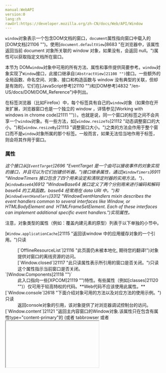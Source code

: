 ```yaml
---
manual:WebAPI
version:0
lang:zh
rawUrl:https://developer.mozilla.org/zh-CN/docs/Web/API/Window
---
```






`window`对象表示一个包含DOM文档的窗口，`document`属性指向窗口中载入的[DOM文档]21106 "")。使用[`document.defaultView`]8683 "在浏览器中，该属性返回当前 document 对象所关联的 window 对象，如果没有，会返回 null。")属性可以获取指定文档所在窗口。



本节为 DOM`window`对象中可用的所有方法、属性和事件提供简要参考。`window`对象实现了`Window`接口，此接口继承自`[AbstractView]21108 "")`接口。一些额外的全局函数、命名空间、对象、接口和构造函数与 window 没有典型的关联，但却是有效的，它们在[JavaScript参考]21110 "")和[DOM参考]4832 "/en-US/docs/DOM/DOM_Reference")中列出。



在标签浏览器（比如Firefox）中，每个标签具有自己的`window`对象（如果你在开发扩展，浏览器窗口也是一个独立的 window ，详情参见[Working with windows in chrome code]21111 "")）。也就是说，同一个窗口的标签之间不会共享一个`window`对象。有一些方法，如[`window.resizeTo`]21112 "动态调整窗口的大小。")和[`window.resizeBy`]21113 "调整窗口大小。")之类的方法会作用于整个窗口而不是`window`对象所属的那个标签。一般而言，如果无法恰当地作用于标签，则会将其作用于窗口。


### 属性<a name=".E5.B1.9E.E6.80.A7"></a>
<dl><dt id=''>

<em>这个接口从[`EventTarget`]2696 "EventTarget 是一个由可以接收事件的对象实现的接口，并且可以为它们创建侦听器。")接口继承属性，通过[`WindowTimers`]6911 "WindowTimers 接口包含了四个用来设定和清除定时器的实用方法。")、[`WindowBase64`]6912 "WindowBase64 接口定义了两个分别用来进行编码和解码 base64 的工具函数。base64 经常用在 data URI 中。")和[`WindowEventHandlers`]3312 "WindowEventHandlers mixin describes the event handlers common to several interfaces like Window, or HTMLBodyElement and  HTMLFrameSetElement. Each of these interfaces can implement additional specific event handlers.")实现属性。</em>



注意，对象类型的属性（例如：覆盖内建元素的原型）列表于以下单独的小节中。



[`Window.applicationCache`]21115 "返回该window 中的应用缓存对象的一个引用。")只读

</dt><dd>[`OfflineResourceList`]21116 "此页面仍未被本地化, 期待您的翻译!")对象提供对窗口的离线资源的访问。</dd><dd>[`Window.closed`]21117 "此只读属性表示所引用的窗口是否关闭。")<i></i>只读</dd><dd>这个属性指示当前窗口是否关闭。</dd><dt id=''>`[Window.Components]21118 "")`<i></i></dt><dd>此入口指向一些[XPCOM]21119 "")特性。有些属性（例如[classes]21120 "")）仅可用于较高特权的代码。**Web代码不应该使用此属性。**</dd><dt id=''>[`Window.console`]2618 "下面介绍对象可用的方法以及对应方法的使用示例。")<i></i>只读</dt><dd>返回console对象的引用，该对象提供了对浏览器调试控制台的访问。</dd><dt id=''>[`Window.content`]21121 "返回主内容窗口的Window对象.该属性只在包含有属性type="content-primary"的<browser> (或者 tabbrowser 或者 <iframe>)标签的XUL窗口下才会用到.最常用到的地方就是Firefox的主窗口, browser.xul. 在这种情况下, content 返回一个浏览器中的当前页面的Window对象的引用.相当于browserRef.contentWindow的快捷方式.")and Window._content<i></i><i></i>只读</dt><dd>返回当前window的content元素的引用。通过带下划线的过时变种方法不再可以获得 Web content。</dd><dt id=''>[`Window.controllers`]21122 "返回chorme浏览器窗口下的XUL控制器。")<i></i>只读</dt><dd>返回当前chrome window的XUL控制器对象。</dd><dt id=''>[`Window.crypto`]5137 "Window.crypto只读属性返回与全局对象关联的 Crypto对象。 此对象允许网页访问某些加密相关服务。")只读</dt><dd>返回浏览器crypto对象。</dd><dt id=''>[`Window.defaultStatus`]21123 "获取或设置给定窗口的状态栏文本。")已废弃 Gecko 23</dt><dd>获取或设置指定窗口的状态栏文本。</dd><dt id=''>[`Window.devicePixelRatio`]21124 "此属性返回当前显示设备的物理像素分辨率与CSS像素分辨率的比值。该值也可以被解释为像素大小的比例：即一个CSS像素的大小相对于一个物理像素的大小的比值。")<i></i>只读</dt><dd>返回当前显示器的物理像素和设备独立像素的比例。</dd><dt id=''>[`Window.dialogArguments`]21126 "dialogArguments 属性返回window.showModalDialog() 方法传递的参数。")只读</dt><dd>获取在调用[`window.showModalDialog()`]21127 "The Window.showModalDialog() creates and displays a modal dialog box containing a specified HTML document.")时传递给窗口的参数（如果它是一个对话框）。这是一个`[nsIArray]21129 "")`。</dd><dt id=''>[`Window.directories`]21130 "用于返回 window 下的 personalbar toolbar 对象， 已经过时，请使用 window.personalbar 来代替该属性。")<i></i></dt><dd>[`window.personalbar`]21132 "返回 personalbar 对象，其可见性可以在窗口中切换。")的另一种形式。</dd><dt id=''>[`Window.document`]21133 "指向当前窗口内的文档节点.")只读</dt><dd>返回对当前窗口所包含文档的引用。</dd><dt id=''>[`Window.frameElement`]21134 "返回嵌入当前window对象的元素(比如 <iframe> 或者 <object>),如果当前window对象已经是顶层窗口,则返回null.")只读</dt><dd>返回嵌入窗口的元素，如果未嵌入窗口，则返回null。</dd><dt id=''>[`Window.frames`]21136 "返回当前窗口，一个类数组对象，列出了当前窗口的所有直接子窗口。")只读</dt><dd>返回当前窗口中所有子窗体的数组。</dd><dt id=''>[`Window.fullScreen`]21138 "这个属性表明了窗口是否处于全屏模式下。仅在Gecko 1.9（Firefox 3）以及之后的版本中有意义，详情参见后附备注。")</dt><dd>此属性表示窗口是否以全屏显示。</dd><dt id=''>`[`window.globalStorage`]21140 "此页面仍未被本地化, 期待您的翻译!")`<i></i>已废弃 Gecko 13</dt><dd>Gecko 13 (Firefox 13)开始废弃. 使用[`Window.localStorage`]18911 "localStorage 允许你访问一个Document 的远端（）对象 Storage；数据存储为跨浏览器会话。")替代它.<br></br>原本是: 用于存储跨页面数据的多重存储对象.</dd><dt id=''>[`Window.history`]13648 "Window.history是一个只读属性，用来获取History 对象的引用，History 对象提供了操作浏览器会话历史（浏览器地址栏中访问的页面，以及当前页面中通过框架加载的页面）的接口。")只读</dt><dd>返回history对象的引用.</dd><dt id=''>[`Window.innerHeight`]21143 "浏览器窗口的视口（viewport）高度（以像素为单位），如果存在水平滚动条，则包括它。")</dt><dd>获得浏览器窗口的内容区域的高度,包含水平滚动条(如果有的话).</dd><dt id=''>[`window.innerWidth`]21144 "浏览器视口（viewport）宽度（单位：像素），如果存在垂直滚动条则包括它。")</dt><dd>获得浏览器窗口的内容区域的宽度,包含垂直滚动条(如果有的话).</dd><dt id=''>[`Window.isSecureContext`]21146 "window.isSecureContext是一个判断上下文是否能够使用安全上下文的特征的只读属性。")只读</dt><dd>指出上下文环境是否能够使用安全上下文环境的特征</dd><dt id=''>[`Window.length`]21147 "返回当前窗口中包含的框架数量(框架包括frame和iframe两种元素).")只读</dt><dd>返回窗口中的frames数量。参见[`window.frames`]21136 "返回当前窗口，一个类数组对象，列出了当前窗口的所有直接子窗口。").</dd><dt id=''>[`Window.location`]14538 "window.location 只读属性，返回一个 Location  对象，其中包含有关文档当前位置的信息。")只读</dt><dd>获取、设置window对象的location, 或者当前的 URL.</dd><dt id=''>[`Window.locationbar`]21148 "返回一个可以检查visibility属性的 locationbar 对象。")只读</dt><dd>返回locationbar对象，其可视性可以在窗口中切换</dd><dt id=''>[`Window.localStorage`]18911 "localStorage 允许你访问一个Document 的远端（）对象 Storage；数据存储为跨浏览器会话。")只读</dt><dd>返回用来存储只能在创建它的源下访问的数据的本地存储对象的引用</dd><dt id=''>[`Window.menubar`]21149 "返回一个可以检测visibility属性的对象.")只读</dt><dd>返回菜单条对象，它的可视性可以在窗口中切换</dd><dt id=''>[`Window.messageManager`]21150 "返回这个窗口的消息管理器对象。查看消息管理器以获取细节。")</dt><dd>返回窗口的[message manager]21151 "")对象.</dd><dt id=''>[`Window.mozAnimationStartTime`]21152 "Returns the time, in milliseconds since the epoch, at which animations started now should be considered to have started. This value should be used instead of, for example, Date.now(), because this value will be the same for all animations started in this window during this refresh interval, allowing them to remain in sync with one another.")只读</dt><dd>返回当前动画循环开始经过的毫秒数</dd><dt id=''>[`Window.mozInnerScreenX`]21153 "在屏幕坐标中获取窗口视口左上角的X坐标")只读<i></i></dt><dd>Returns the horizontal (X) coordinate of the top-left corner of the window&#39;s viewport, in screen coordinates. This value is reported in CSS pixels. See`mozScreenPixelsPerCSSPixel`in`[nsIDOMWindowUtils]21154 "")`for a conversion factor to adapt to screen pixels if needed.</dd><dt id=''>[`Window.mozInnerScreenY`]21155 "在屏幕坐标下获取窗口视口左上角的Y坐标")只读<i></i></dt><dd>Returns the vertical (Y) coordinate of the top-left corner of the window&#39;s viewport, in screen coordinates. This value is reported in CSS pixels. See`mozScreenPixelsPerCSSPixel`for a conversion factor to adapt to screen pixels if needed.</dd><dt id=''>[`Window.mozPaintCount`]21156 "返回当前文档渲染到屏幕上所需的时间。")<i></i>只读</dt><dd>Returns the number of times the current document has been rendered to the screen in this window. This can be used to compute rendering performance.</dd><dt id=''>[`Window.name`]21157 "获取/设置窗口的名称。")</dt><dd>获取/设置窗口的名称</dd><dt id=''>[`Window.navigator`]15444 "返回一个navigator对象的引用,可以用它来查询一些关于运行当前脚本的应用程序的相关信息.")只读</dt><dd>返回对navigator对象的引用</dd><dt id=''>[`Window.opener`]21159 "返回打开当前窗口的那个窗口的引用.")</dt><dd>返回对打开当前窗口的那个窗口的引用</dd><dt id=''>[`Window.outerHeight`]21160 "Window.outerHeight 获取整个浏览器窗口的高度（单位：像素），包括侧边栏（如果存在）、窗口镶边（window chrome）和窗口调正边框（window resizing borders/handles）。")只读</dt><dd>返回浏览器窗口的外部高度</dd><dt id=''>[`Window.outerWidth`]21162 "Window.outerWidth 获取浏览器窗口外部的宽度。表示整个浏览器窗口的宽度，包括侧边栏（如果存在）、窗口镶边（window chrome）和调正窗口大小的边框（window resizing borders/handles）。")只读</dt><dd>返回浏览器窗口的外部宽度</dd><dt id=''>[`Window.pageXOffset`]21164 "返回文档/页面水平方向滚动的像素值。")只读</dt><dd>[`window.scrollX`]21164 "返回文档/页面水平方向滚动的像素值。")的别名</dd><dt id=''>[`Window.pageYOffset`]21165 "返回文档在垂直方向已滚动的像素值。")只读</dt><dd>[`window.scrollY`]21165 "返回文档在垂直方向已滚动的像素值。")的别名</dd><dt id=''>[`Window.sessionStorage`]18910 "sessionStorage 属性允许你访问一个 session Storage 对象。它与 localStorage 相似，不同之处在于 localStorage 里面存储的数据没有过期时间设置，而存储在 sessionStorage 里面的数据在页面会话结束时会被清除。页面会话在浏览器打开期间一直保持，并且重新加载或恢复页面仍会保持原来的页面会话。在新标签或窗口打开一个页面会初始化一个新的会话，这点和 session cookies 的运行方式不同。")只读</dt><dd>返回用来存储只能在创建它的源下访问的数据的session storage对象的引用</dd><dt id=''>[`Window.parent`]21167 "返回当前窗口的父窗口对象.")只读</dt><dd>返回当前窗口或子窗口的父窗口的引用</dd><dt id=''>[`Window.performance`]16034 "此页面仍未被本地化, 期待您的翻译!")只读</dt><dd>Returns a[`Performance`]2987 "Performance 接口可以获取到当前页面与性能相关的信息。它是 High Resolution Time API 的一部分，同时也融合了 Performance Timeline API、Navigation Timing API、 User Timing API 和 Resource Timing API。")object, which includes the[`timing`]16037 "Performance.timing 只读属性返回一个 PerformanceTiming 对象，这个对象包括了页面相关的性能信息。")and[`navigation`]16036 "只读属性 Performance.navigation 会返回一个 PerformanceNavigation 对象。这个对象表示出现在当前浏览上下文的 navigation 类型，比如获取某个资源所需要的重定向次数。")attributes, each of which is an object providing[performance-related]5774 "")data. See also[Using Navigation Timing]21168 "")for additional information and examples.</dd><dt id=''>[`Window.personalbar`]21132 "返回 personalbar 对象，其可见性可以在窗口中切换。")只读</dt><dd>返回personalbar对象，它的可视性可以在窗口中切换</dd><dt id=''>[`Window.pkcs11`]21169 "此页面仍未被本地化, 期待您的翻译!")已废弃 Gecko 29</dt><dd>Formerly provided access to install and remove PKCS11 modules.</dd><dt id=''>[`Window.returnValue`]21170 "此页面仍未被本地化, 期待您的翻译!")</dt><dd>The return value to be returned to the function that called[`window.showModalDialog()`]21127 "The Window.showModalDialog() creates and displays a modal dialog box containing a specified HTML document.")to display the window as a modal dialog.</dd><dt id=''>[`Window.screen`]21171 "返回当前window的screen对象。screen对象实现了Screen接口，它是个特殊的对象，返回当前渲染窗口中和屏幕有关的属性。")只读</dt><dd>Returns a reference to the screen object associated with the window.</dd><dt id=''>[`Window.screenX`]21172 "返回浏览器左边界到操作系统桌面左边界的水平距离。")只读</dt><dd>Returns the horizontal distance of the left border of the user&#39;s browser from the left side of the screen.</dd><dt id=''>[`Window.screenY`]21173 "返回浏览器顶部距离系统桌面顶部的垂直距离。")只读</dt><dd>Returns the vertical distance of the top border of the user&#39;s browser from the top side of the screen.</dd><dt id=''>[`Window.scrollbars`]21174 "返回滚动条对象，可以检查其可见性。")只读</dt><dd>Returns the scrollbars object, whose visibility can be toggled in the window.</dd><dt id=''>[`Window.scrollMaxX`]21175 "此页面仍未被本地化, 期待您的翻译!")<i></i>只读</dt><dd>The maximum offset that the window can be scrolled to horizontally, that is the document width minus the viewport width.</dd><dt id=''>[`Window.scrollMaxY`]21176 "此页面仍未被本地化, 期待您的翻译!")<i></i>只读</dt><dd>The maximum offset that the window can be scrolled to vertically (i.e., the document height minus the viewport height).</dd><dt id=''>[`Window.scrollX`]21164 "返回文档/页面水平方向滚动的像素值。")只读</dt><dd>Returns the number of pixels that the document has already been scrolled horizontally.</dd><dt id=''>[`Window.scrollY`]21165 "返回文档在垂直方向已滚动的像素值。")只读</dt><dd>Returns the number of pixels that the document has already been scrolled vertically.</dd><dt id=''>[`Window.self`]6908 "返回一个指向当前 window 对象的引用。")只读</dt><dd>Returns an object reference to the window object itself.</dd><dt id=''>[`Window.sessionStorage`]18910 "sessionStorage 属性允许你访问一个 session Storage 对象。它与 localStorage 相似，不同之处在于 localStorage 里面存储的数据没有过期时间设置，而存储在 sessionStorage 里面的数据在页面会话结束时会被清除。页面会话在浏览器打开期间一直保持，并且重新加载或恢复页面仍会保持原来的页面会话。在新标签或窗口打开一个页面会初始化一个新的会话，这点和 session cookies 的运行方式不同。")</dt><dd>Returns a storage object for storing data within a single page session.</dd><dt id=''>[`Window.sidebar`]21179 "Returns a sidebar object, which contains several methods for registering add-ons with browser.")<i></i>只读</dt><dd>Returns a reference to the window object of the sidebar.</dd><dt id=''>[`Window.status`]21181 "此页面仍未被本地化, 期待您的翻译!")</dt><dd>Gets/sets the text in the statusbar at the bottom of the browser.</dd><dt id=''>[`Window.statusbar`]21183 "此页面仍未被本地化, 期待您的翻译!")只读</dt><dd>Returns the statusbar object, whose visibility can be toggled in the window.</dd><dt id=''>[`Window.toolbar`]21185 "此页面仍未被本地化, 期待您的翻译!")只读</dt><dd>Returns the toolbar object, whose visibility can be toggled in the window.</dd><dt id=''>[`Window.top`]21186 "返回窗口体系中的最顶层窗口的引用。")只读</dt><dd>Returns a reference to the topmost window in the window hierarchy. This property is read only.</dd><dt id=''>[`Window.window`]21188 "window对象的 window 属性指向这个window对象本身。")只读</dt><dd>Returns a reference to the current window.</dd><dt id=''>`window[0]`,`window[1]`, etc.</dt><dd>Returns a reference to the`window`object in the frames. See[`Window.frames`]21136 "返回当前窗口，一个类数组对象，列出了当前窗口的所有直接子窗口。")for more details.</dd><dd>
## Methods<a name="Methods"></a>


<em>This interface inherits methods from the[`EventTarget`]2696 "EventTarget 是一个由可以接收事件的对象实现的接口，并且可以为它们创建侦听器。")interface and implements methods from[`WindowTimers`]6911 "WindowTimers 接口包含了四个用来设定和清除定时器的实用方法。"),[`WindowBase64`]6912 "WindowBase64 接口定义了两个分别用来进行编码和解码 base64 的工具函数。base64 经常用在 data URI 中。"), and[`WindowEventHandlers`]3312 "WindowEventHandlers mixin describes the event handlers common to several interfaces like Window, or HTMLBodyElement and  HTMLFrameSetElement. Each of these interfaces can implement additional specific event handlers.").</em>

</dd><dt id=''>[`EventTarget.addEventListener()`]4092 "EventTarget.addEventListener() 方法将指定的监听器注册到 EventTarget 上，当该对象触发指定的事件时，指定的回调函数就会被执行。 事件目标可以是一个文档上的元素 Document 本身，或者任何其他支持事件的对象 (比如 XMLHttpRequest)。")</dt><dd>Register an event handler to a specific event type on the window.</dd><dt id=''>[`Window.alert()`]21189 "显示一个警告对话框,上面显示有指定的文本内容以及一个"确定"按钮。")</dt><dd>Displays an alert dialog.</dd><dt id=''>[`WindowBase64.atob()`]6941 "WindowOrWorkerGlobalScope.atob() 对用base-64编码过的字符串进行解码 。你可以使用 window.btoa() 方法来编码一个可能在传输过程中出现问题的数据，并且在接受数据之后，使用 atob() 方法再将数据解码。例如：你可以编码、传输和解码操作各种字符，比如0-31的ASCII码值。")</dt><dd>Decodes a string of data which has been encoded using base-64 encoding.</dd><dt id=''>[`Window.back()`]21190 "跳转窗口到history中的前一个地址， 这曾是 Gecko 的方法。请使用标准的history.back 替代它。")<i></i><i></i></dt><dd>Moves back one in the window history.</dd><dt id=''>[`Window.blur()`]21191 "此页面仍未被本地化, 期待您的翻译!")</dt><dd>Sets focus away from the window.</dd><dt id=''>[`WindowBase64.btoa()`]6942 "WindowOrWorkerGlobalScope.btoa()  从 String 对象中创建一个 base-64 编码的 ASCII 字符串，其中字符串中的每个字符都被视为一个二进制数据字节。")</dt><dd>Creates a base-64 encoded ASCII string from a string of binary data.</dd><dt id=''>[`Window.captureEvents()`]8951 "注册窗口以捕获指定类型的所有事件。")<i></i></dt><dd>Registers the window to capture all events of the specified type.</dd><dt id=''>[`Window.clearImmediate()`]21192 "此方法用来清除 window.setImmediate.")</dt><dd>Cancels the repeated execution set using`setImmediate`.</dd><dt id=''>[`WindowTimers.clearInterval()`]6943 "此页面仍未被本地化, 期待您的翻译!")</dt><dd>Cancels the repeated execution set using[`WindowTimers.setInterval()`]154 "此页面仍未被本地化, 期待您的翻译!").</dd><dt id=''>[`WindowTimers.clearTimeout()`]6945 "WindowOrWorkerGlobalScope内置的clearTimeout()方法取消了先前通过调用setTimeout()建立的定时器。")</dt><dd>Cancels the repeated execution set using[`WindowTimers.setTimeout()`]153 "此页面仍未被本地化, 期待您的翻译!").</dd><dt id=''>[`Window.close()`]21195 "关闭当前窗口或某个指定的窗口.")</dt><dd>Closes the current window.</dd><dt id=''>[`Window.confirm()`]21196 "Window.confirm() 方法显示一个具有一个可选消息和两个按钮(确定和取消)的模态对话框 。")</dt><dd>Displays a dialog with a message that the user needs to respond to.</dd><dt id=''>[`Window.disableExternalCapture()`]21198 "此页面仍未被本地化, 期待您的翻译!")已废弃 Gecko 24</dt><dd>**FIXME:**<em>NeedsContents</em></dd><dt id=''>[`Window.dispatchEvent()`]21200 "此页面仍未被本地化, 期待您的翻译!")</dt><dd>Used to trigger an event.</dd><dt id=''>[`Window.dump()`]18584 "将信息打印到 (本地) 控制台（console）.")</dt><dd>Writes a message to the console.</dd><dt id=''>[`Window.enableExternalCapture()`]21202 "此页面仍未被本地化, 期待您的翻译!")已废弃 Gecko 24</dt><dd>**FIXME:**<em>NeedsContents</em></dd><dt id=''>[`Window.find()`]21204 "在一个页面中搜索指定的字符串.")</dt><dd>Searches for a given string in a window.</dd><dt id=''>[`Window.focus()`]21206 "请求将窗口显示在前（靠近屏幕），这可能由于用户设置而失败，并且该窗口在方法返回之前不能保证会显示在最前.")</dt><dd>Sets focus on the current window.</dd><dt id=''>[`Window.forward()`]21207 "此页面仍未被本地化, 期待您的翻译!")<i></i><i></i></dt><dd>Moves the window one document forward in the history.</dd><dt id=''>[`Window.getAttention()`]21210 "此页面仍未被本地化, 期待您的翻译!")</dt><dd>Flashes the application icon.</dd><dt id=''>[`Window.getAttentionWithCycleCount()`]21212 "此页面仍未被本地化, 期待您的翻译!")</dt><dd>**FIXME:**<em>NeedsContents</em></dd><dt id=''>[`Window.getComputedStyle()`]21213 "Window.getComputedStyle() 方法给出应用活动样式表后的元素的所有CSS属性的值，并解析这些值可能包含的任何基本计算。")</dt><dd>Gets computed style for the specified element. Computed style indicates the computed values of all CSS properties of the element.</dd><dt id=''>[`Window.getDefaulComputedStyle()`]21214 "此页面仍未被本地化, 期待您的翻译!")</dt><dd>Gets default computed style for the specified element, ignoring author stylesheets.</dd><dt id=''>[`Window.getSelection()`]18439 "返回一个  Selection 对象，表示用户选择的文本范围或光标的当前位置。")</dt><dd>Returns the selection object representing the selected item(s).</dd><dt id=''>[`Window.home()`]21216 "返回到主页的窗口。")<i></i><i></i></dt><dd>Returns the browser to the home page.</dd><dt id=''>[`Window.matchMedia()`]14808 "返回一个新的MediaQueryList 对象，表示指定的媒体查询字符串解析后的结果。")</dt><dd>Returns a[`MediaQueryList`]2886 "一个MediaQueryList对象在一个document上维持着一系列的媒体查询，并负责处理当媒体查询在其document上发生变化时向监听器进行通知的发送。")object representing the specified media query string.</dd><dt id=''>[`Window.maximize()`]21218 "此页面仍未被本地化, 期待您的翻译!")</dt><dd>**FIXME:**<em>NeedsContents</em></dd><dt id=''>[`Window.minimize()`]21220 "此页面仍未被本地化, 期待您的翻译!")(top-level XUL windows only)</dt><dd>Minimizes the window.</dd><dt id=''>[`Window.moveBy()`]21221 "根据指定的值，移动当前窗口。")</dt><dd>Moves the current window by a specified amount.</dd><dt id=''>[`Window.moveTo()`]21222 "将当前窗口移动到指定的坐标位置。")</dt><dd>Moves the window to the specified coordinates.</dd><dt id=''>[`Window.mozRequestAnimationFrame()`]21223 "此页面仍未被本地化, 期待您的翻译!")</dt><dd>Tells the browser that an animation is in progress, requesting that the browser schedule a repaint of the window for the next animation frame. This will cause a`MozBeforePaint`event to fire before that repaint occurs.</dd><dt id=''>[`Window.open()`]21224 "根据指定的参数，将一个资源加载到一个新的浏览上下文（如一个窗口）或一个已经存在的浏览上下文中。")</dt><dd>Opens a new window.</dd><dt id=''>[`Window.openDialog()`]21225 "window.openDialog 是对window.open的扩展。和它一样，可以传递windowFeatures参数, 但是 windowFeatures 的方式有变化。")</dt><dd>Opens a new dialog window.</dd><dt id=''>[`Window.postMessage()`]15152 "window.postMessage() 方法可以安全地实现跨源通信。通常，对于两个不同页面的脚本，只有当执行它们的页面位于具有相同的协议（通常为https），端口号（443为https的默认值），以及主机  (两个页面的模数 Document.domain设置为相同的值) 时，这两个脚本才能相互通信。window.postMessage() 方法提供了一种受控机制来规避此限制，只要正确的使用，这种方法就很安全。")</dt><dd>Provides a secure means for one window to send a string of data to another window, which need not be within the same domain as the first.</dd><dt id=''>[`Window.print()`]21226 "打开打印对话框打印当前文档.")</dt><dd>Opens the Print Dialog to print the current document.</dd><dt id=''>[`Window.prompt()`]21227 "显示一个对话框,对话框中包含一条文字信息,用来提示用户输入文字.")</dt><dd>Returns the text entered by the user in a prompt dialog.</dd><dt id=''>[`Window.releaseEvents()`]8980 "Releases the window from trapping events of a specific type.")<i></i></dt><dd>Releases the window from trapping events of a specific type.</dd><dt id=''>[`Window.removeEventListener()`]21228 "此页面仍未被本地化, 期待您的翻译!")</dt><dd>Removes an event listener from the window.</dd><dt id=''>[`Window.resizeBy()`]21113 "调整窗口大小。")</dt><dd>Resizes the current window by a certain amount.</dd><dt id=''>[`Window.resizeTo()`]21112 "动态调整窗口的大小。")</dt><dd>Dynamically resizes window.</dd><dt id=''>[`Window.restore()`]21229 "此页面仍未被本地化, 期待您的翻译!")</dt><dd>**FIXME:**<em>NeedsContents</em></dd><dt id=''>[`Window.routeEvent()`]8982 "此页面仍未被本地化, 期待您的翻译!")已废弃 Gecko 24</dt><dd>**FIXME:**<em>NeedsContents</em></dd><dt id=''>[`Window.scroll()`]21230 "滚动窗口至文档中的特定位置。")</dt><dd>Scrolls the window to a particular place in the document.</dd><dt id=''>[`Window.scrollBy()`]21231 "在窗口中按指定的距离滚动文档。")</dt><dd>Scrolls the document in the window by the given amount.</dd><dt id=''>[`Window.scrollByLines()`]21233 "按给定的行数滚动文档。")</dt><dd>Scrolls the document by the given number of lines.</dd><dt id=''>[`Window.scrollByPages()`]21234 "在当前文档页面按照指定的页数翻页.")</dt><dd>Scrolls the current document by the specified number of pages.</dd><dt id=''>[`Window.scrollTo()`]21236 "滚动到文档中的某个坐标。")</dt><dd>Scrolls to a particular set of coordinates in the document.</dd><dt id=''>[`Window.setCursor()`]21237 "在当前窗口中改变光标（鼠标）的样子")</dt><dd>Changes the cursor for the current window</dd><dt id=''>[`Window.setImmediate()`]21239 "该方法用来把一些需要长时间运行的操作放在一个回调函数里,在浏览器完成后面的其他语句后,就立刻执行这个回调函数,")</dt><dd>Executes a function after the browser has finished other heavy tasks</dd><dt id=''>[`WindowTimers.setInterval()`]154 "此页面仍未被本地化, 期待您的翻译!")</dt><dd>Schedules the execution of a function each X milliseconds.</dd><dt id=''>[`Window.setResizable`]21240 "此页面仍未被本地化, 期待您的翻译!")</dt><dd>**FIXME:**<em>NeedsContents</em></dd><dt id=''>[`WindowTimers.setTimeout()`]153 "此页面仍未被本地化, 期待您的翻译!")</dt><dd>Sets a delay for executing a function.</dd><dt id=''>[`Window.showModalDialog()`]21127 "The Window.showModalDialog() creates and displays a modal dialog box containing a specified HTML document.")</dt><dd>Displays a modal dialog.</dd><dt id=''>[`Window.sizeToContent()`]21243 "此页面仍未被本地化, 期待您的翻译!")</dt><dd>Sizes the window according to its content.</dd><dt id=''>[`Window.stop()`]21245 "此方法用于阻止页面资源加载")</dt><dd>This method stops window loading.</dd><dt id=''>[`Window.updateCommands()`]21246 "此页面仍未被本地化, 期待您的翻译!")</dt><dd>Updates the state of commands of the current chrome window (UI).</dd></dl>
### 事件处理函数<a name=".E4.BA.8B.E4.BB.B6.E5.A4.84.E7.90.86.E5.87.BD.E6.95.B0"></a>
<dl><dt id=''>

<header>
### 已批准的 English (US) 版本:<a name="已批准的_English_(US)_版本"></a>

</header>


<header>
</header>

The`window`object represents a window containing a DOM document; the`document`property points to the[DOM document]21252 "")loaded in that window.A window for a given document can be obtained using the[`document.defaultView`]8683 "在浏览器中，该属性返回当前 document 对象所关联的 window 对象，如果没有，会返回 null。")property.



This section provides a brief reference for all of the methods, properties, and events available through the DOM`window`object. The`window`object implements the`Window`interface, which in turn inherits from the`[AbstractView]21108 "")`interface. Some additional global functions, namespaces objects, interfaces, and constructors, not typically associated with the window, but available on it, are listed in the[JavaScript Reference]21110 "")and[DOM Reference]4832 "/en-US/docs/DOM/DOM_Reference").



In a tabbed browser, such as Firefox, each tab contains its own`window`object (and if you&#39;re writing an extension, the browser window itself is a separate window too - see[Working with windows in chrome code]21256 "")for more information). That is, the`window`object is not shared between tabs in the same window. Some methods, namely[`window.resizeTo`]21112 "动态调整窗口的大小。")and[`window.resizeBy`]21113 "调整窗口大小。")apply to the whole window and not to the specific tab the`window`object belongs to. Generally, anything that can&#39;t reasonably pertain to a tab pertains to the window instead.


## Properties<a name="Properties"></a>


<em>This interface inherits properties from the[`EventTarget`]2696 "EventTarget 是一个由可以接收事件的对象实现的接口，并且可以为它们创建侦听器。")interface and implements properties from[`WindowTimers`]6911 "WindowTimers 接口包含了四个用来设定和清除定时器的实用方法。"),[`WindowBase64`]6912 "WindowBase64 接口定义了两个分别用来进行编码和解码 base64 的工具函数。base64 经常用在 data URI 中。"), and[`WindowEventHandlers`]3312 "WindowEventHandlers mixin describes the event handlers common to several interfaces like Window, or HTMLBodyElement and  HTMLFrameSetElement. Each of these interfaces can implement additional specific event handlers.").</em>



Note that properties which are objects (e.g.,. for overriding the prototype of built-in elements) are listed in a separate section below.

</dt><dt id=''>[`Window.applicationCache`]21115 "返回该window 中的应用缓存对象的一个引用。")只读</dt><dd>An[`OfflineResourceList`]21116 "此页面仍未被本地化, 期待您的翻译!")object providing access to the offline resources for the window.</dd><dt id=''>[`Window.closed`]21117 "此只读属性表示所引用的窗口是否关闭。")<i></i>只读</dt><dd>This property indicates whether the current window is closed or not.</dd><dt id=''>`[Window.Components]21118 "")`<i></i></dt><dd>The entry point to many[XPCOM]21119 "")features. Some properties, e.g.[classes]21120 ""), are only available to sufficiently privileged code.**Web code should not use this property.**</dd><dt id=''>[`Window.console`]2618 "下面介绍对象可用的方法以及对应方法的使用示例。")<i></i>只读</dt><dd>Returns a reference to the console object providing access to the browser&#39;s debugging console.</dd><dt id=''>[`Window.content`]21121 "返回主内容窗口的Window对象.该属性只在包含有属性type="content-primary"的<browser> (或者 tabbrowser 或者 <iframe>)标签的XUL窗口下才会用到.最常用到的地方就是Firefox的主窗口, browser.xul. 在这种情况下, content 返回一个浏览器中的当前页面的Window对象的引用.相当于browserRef.contentWindow的快捷方式.")and Window._content<i></i><i></i>只读</dt><dd>Returns a reference to the content element in the current window. The obsolete variant with underscore is no longer available from Web content.</dd><dt id=''>[`Window.controllers`]21122 "返回chorme浏览器窗口下的XUL控制器。")<i></i>只读</dt><dd>Returns the XUL controller objects for the current chrome window.</dd><dt id=''>[`Window.crypto`]5137 "Window.crypto只读属性返回与全局对象关联的 Crypto对象。 此对象允许网页访问某些加密相关服务。")只读</dt><dd>Returns the browser crypto object.</dd><dt id=''>[`Window.defaultStatus`]21123 "获取或设置给定窗口的状态栏文本。")已废弃 Gecko 23</dt><dd>Gets/sets the status bar text for the given window.</dd><dt id=''>[`Window.devicePixelRatio`]21124 "此属性返回当前显示设备的物理像素分辨率与CSS像素分辨率的比值。该值也可以被解释为像素大小的比例：即一个CSS像素的大小相对于一个物理像素的大小的比值。")<i></i>只读</dt><dd>Returns the ratio between physical pixels and device independent pixels in the current display.</dd><dt id=''>[`Window.dialogArguments`]21126 "dialogArguments 属性返回window.showModalDialog() 方法传递的参数。")只读</dt><dd>Gets the arguments passed to the window (if it&#39;s a dialog box) at the time[`window.showModalDialog()`]21127 "The Window.showModalDialog() creates and displays a modal dialog box containing a specified HTML document.")was called. This is an`[nsIArray]21129 "")`.</dd><dt id=''>[`Window.directories`]21130 "用于返回 window 下的 personalbar toolbar 对象， 已经过时，请使用 window.personalbar 来代替该属性。")<i></i></dt><dd>Synonym of[`window.personalbar`]21132 "返回 personalbar 对象，其可见性可以在窗口中切换。")</dd><dt id=''>[`Window.document`]21133 "指向当前窗口内的文档节点.")只读</dt><dd>Returns a reference to the document that the window contains.</dd><dt id=''>[`Window.frameElement`]21134 "返回嵌入当前window对象的元素(比如 <iframe> 或者 <object>),如果当前window对象已经是顶层窗口,则返回null.")只读</dt><dd>Returns the element in which the window is embedded, or null if the window is not embedded.</dd><dt id=''>[`Window.frames`]21136 "返回当前窗口，一个类数组对象，列出了当前窗口的所有直接子窗口。")只读</dt><dd>Returns an array of the subframes in the current window.</dd><dt id=''>[`Window.fullScreen`]21138 "这个属性表明了窗口是否处于全屏模式下。仅在Gecko 1.9（Firefox 3）以及之后的版本中有意义，详情参见后附备注。")</dt><dd>This property indicates whether the window is displayed in full screen or not.</dd><dt id=''>`[`window.globalStorage`]21140 "此页面仍未被本地化, 期待您的翻译!")`<i></i>已废弃 Gecko 13</dt><dd>Unsupported since Gecko 13 (Firefox 13). Use[`Window.localStorage`]18911 "localStorage 允许你访问一个Document 的远端（）对象 Storage；数据存储为跨浏览器会话。")instead.<br></br>Was: Multiple storage objects that are used for storing data across multiple pages.</dd><dt id=''>[`Window.history`]13648 "Window.history是一个只读属性，用来获取History 对象的引用，History 对象提供了操作浏览器会话历史（浏览器地址栏中访问的页面，以及当前页面中通过框架加载的页面）的接口。")只读</dt><dd>Returns a reference to the history object.</dd><dt id=''>[`Window.innerHeight`]21143 "浏览器窗口的视口（viewport）高度（以像素为单位），如果存在水平滚动条，则包括它。")</dt><dd>Gets the height of the content area of the browser window including, if rendered, the horizontal scrollbar.</dd><dt id=''>[`window.innerWidth`]21144 "浏览器视口（viewport）宽度（单位：像素），如果存在垂直滚动条则包括它。")</dt><dd>Gets the width of the content area of the browser window including, if rendered, the vertical scrollbar.</dd><dt id=''>[`Window.length`]21147 "返回当前窗口中包含的框架数量(框架包括frame和iframe两种元素).")只读</dt><dd>Returns the number of frames in the window. See also[`window.frames`]21136 "返回当前窗口，一个类数组对象，列出了当前窗口的所有直接子窗口。").</dd><dt id=''>[`Window.location`]14538 "window.location 只读属性，返回一个 Location  对象，其中包含有关文档当前位置的信息。")只读</dt><dd>Gets/sets the location, or current URL, of the window object.</dd><dt id=''>[`Window.locationbar`]21148 "返回一个可以检查visibility属性的 locationbar 对象。")只读</dt><dd>Returns the locationbar object, whose visibility can be toggled in the window.</dd><dt id=''>[`Window.localStorage`]18911 "localStorage 允许你访问一个Document 的远端（）对象 Storage；数据存储为跨浏览器会话。")只读</dt><dd>Returns a reference to the local storage object used to store data that may only be accessed by the origin that created it.</dd><dt id=''>[`Window.menubar`]21149 "返回一个可以检测visibility属性的对象.")只读</dt><dd>Returns the menubar object, whose visibility can be toggled in the window.</dd><dt id=''>[`Window.messageManager`]21150 "返回这个窗口的消息管理器对象。查看消息管理器以获取细节。")</dt><dd>Returns the[message manager]21151 "")object for this window.</dd><dt id=''>[`Window.mozAnimationStartTime`]21152 "Returns the time, in milliseconds since the epoch, at which animations started now should be considered to have started. This value should be used instead of, for example, Date.now(), because this value will be the same for all animations started in this window during this refresh interval, allowing them to remain in sync with one another.")只读</dt><dd>The time in milliseconds since epoch at which the current animation cycle began.</dd><dt id=''>[`Window.mozInnerScreenX`]21153 "在屏幕坐标中获取窗口视口左上角的X坐标")只读<i></i></dt><dd>Returns the horizontal (X) coordinate of the top-left corner of the window&#39;s viewport, in screen coordinates. This value is reported in CSS pixels. See`mozScreenPixelsPerCSSPixel`in`[nsIDOMWindowUtils]21154 "")`for a conversion factor to adapt to screen pixels if needed.</dd><dt id=''>[`Window.mozInnerScreenY`]21155 "在屏幕坐标下获取窗口视口左上角的Y坐标")只读<i></i></dt><dd>Returns the vertical (Y) coordinate of the top-left corner of the window&#39;s viewport, in screen coordinates. This value is reported in CSS pixels. See`mozScreenPixelsPerCSSPixel`for a conversion factor to adapt to screen pixels if needed.</dd><dt id=''>[`Window.mozPaintCount`]21156 "返回当前文档渲染到屏幕上所需的时间。")<i></i>只读</dt><dd>Returns the number of times the current document has been rendered to the screen in this window. This can be used to compute rendering performance.</dd><dt id=''>[`Window.name`]21157 "获取/设置窗口的名称。")</dt><dd>Gets/sets the name of the window.</dd><dt id=''>[`Window.navigator`]15444 "返回一个navigator对象的引用,可以用它来查询一些关于运行当前脚本的应用程序的相关信息.")只读</dt><dd>Returns a reference to the navigator object.</dd><dt id=''>[`Window.opener`]21159 "返回打开当前窗口的那个窗口的引用.")</dt><dd>Returns a reference to the window that opened this current window.</dd><dt id=''>[`Window.outerHeight`]21160 "Window.outerHeight 获取整个浏览器窗口的高度（单位：像素），包括侧边栏（如果存在）、窗口镶边（window chrome）和窗口调正边框（window resizing borders/handles）。")只读</dt><dd>Gets the height of the outside of the browser window.</dd><dt id=''>[`Window.outerWidth`]21162 "Window.outerWidth 获取浏览器窗口外部的宽度。表示整个浏览器窗口的宽度，包括侧边栏（如果存在）、窗口镶边（window chrome）和调正窗口大小的边框（window resizing borders/handles）。")只读</dt><dd>Gets the width of the outside of the browser window.</dd><dt id=''>[`Window.pageXOffset`]21164 "返回文档/页面水平方向滚动的像素值。")只读</dt><dd>An alias for[`window.scrollX`]21164 "返回文档/页面水平方向滚动的像素值。").</dd><dt id=''>[`Window.pageYOffset`]21165 "返回文档在垂直方向已滚动的像素值。")只读</dt><dd>An alias for[`window.scrollY`]21165 "返回文档在垂直方向已滚动的像素值。")</dd><dt id=''>[`Window.sessionStorage`]18910 "sessionStorage 属性允许你访问一个 session Storage 对象。它与 localStorage 相似，不同之处在于 localStorage 里面存储的数据没有过期时间设置，而存储在 sessionStorage 里面的数据在页面会话结束时会被清除。页面会话在浏览器打开期间一直保持，并且重新加载或恢复页面仍会保持原来的页面会话。在新标签或窗口打开一个页面会初始化一个新的会话，这点和 session cookies 的运行方式不同。")只读</dt><dd>Returns a reference to the session storage object used to store data that may only be accessed by the origin that created it.</dd><dt id=''>[`SpeechSynthesisGetter.speechSynthesis`]21278 "此页面仍未被本地化, 期待您的翻译!")只读</dt><dd></dd><dt id=''>[`Window.parent`]21167 "返回当前窗口的父窗口对象.")只读</dt><dd>Returns a reference to the parent of the current window or subframe.</dd><dt id=''>[`Window.performance`]16034 "此页面仍未被本地化, 期待您的翻译!")只读</dt><dd>Provides a hosting area for[performance related]5774 "")attributes.</dd><dt id=''>[`Window.personalbar`]21132 "返回 personalbar 对象，其可见性可以在窗口中切换。")只读</dt><dd>Returns the personalbar object, whose visibility can be toggled in the window.</dd><dt id=''>[`Window.pkcs11`]21169 "此页面仍未被本地化, 期待您的翻译!")已废弃 Gecko 29</dt><dd>Formerly provided access to install and remove PKCS11 modules.</dd><dt id=''>[`Window.returnValue`]21170 "此页面仍未被本地化, 期待您的翻译!")</dt><dd>The return value to be returned to the function that called[`window.showModalDialog()`]21127 "The Window.showModalDialog() creates and displays a modal dialog box containing a specified HTML document.")to display the window as a modal dialog.</dd><dt id=''>[`Window.screen`]21171 "返回当前window的screen对象。screen对象实现了Screen接口，它是个特殊的对象，返回当前渲染窗口中和屏幕有关的属性。")只读</dt><dd>Returns a reference to the screen object associated with the window.</dd><dt id=''>[`Window.screenX`]21172 "返回浏览器左边界到操作系统桌面左边界的水平距离。")只读</dt><dd>Returns the horizontal distance of the left border of the user&#39;s browser from the left side of the screen.</dd><dt id=''>[`Window.screenY`]21173 "返回浏览器顶部距离系统桌面顶部的垂直距离。")只读</dt><dd>Returns the vertical distance of the top border of the user&#39;s browser from the top side of the screen.</dd><dt id=''>[`Window.scrollbars`]21174 "返回滚动条对象，可以检查其可见性。")只读</dt><dd>Returns the scrollbars object, whose visibility can be toggled in the window.</dd><dt id=''>[`Window.scrollMaxX`]21175 "此页面仍未被本地化, 期待您的翻译!")<i></i>只读</dt><dd>The maximum offset that the window can be scrolled to horizontally, that is the document width minus the viewport width.</dd><dt id=''>[`Window.scrollMaxY`]21176 "此页面仍未被本地化, 期待您的翻译!")<i></i>只读</dt><dd>The maximum offset that the window can be scrolled to vertically (i.e., the document height minus the viewport height).</dd><dt id=''>[`Window.scrollX`]21164 "返回文档/页面水平方向滚动的像素值。")只读</dt><dd>Returns the number of pixels that the document has already been scrolled horizontally.</dd><dt id=''>[`Window.scrollY`]21165 "返回文档在垂直方向已滚动的像素值。")只读</dt><dd>Returns the number of pixels that the document has already been scrolled vertically.</dd><dt id=''>[`Window.self`]6908 "返回一个指向当前 window 对象的引用。")只读</dt><dd>Returns an object reference to the window object itself.</dd><dt id=''>[`Window.sessionStorage`]18910 "sessionStorage 属性允许你访问一个 session Storage 对象。它与 localStorage 相似，不同之处在于 localStorage 里面存储的数据没有过期时间设置，而存储在 sessionStorage 里面的数据在页面会话结束时会被清除。页面会话在浏览器打开期间一直保持，并且重新加载或恢复页面仍会保持原来的页面会话。在新标签或窗口打开一个页面会初始化一个新的会话，这点和 session cookies 的运行方式不同。")</dt><dd>Returns a storage object for storing data within a single page session.</dd><dt id=''>[`Window.sidebar`]21179 "Returns a sidebar object, which contains several methods for registering add-ons with browser.")<i></i>只读</dt><dd>Returns a reference to the window object of the sidebar.</dd><dt id=''>[`Window.status`]21181 "此页面仍未被本地化, 期待您的翻译!")</dt><dd>Gets/sets the text in the statusbar at the bottom of the browser.</dd><dt id=''>[`Window.statusbar`]21183 "此页面仍未被本地化, 期待您的翻译!")只读</dt><dd>Returns the statusbar object, whose visibility can be toggled in the window.</dd><dt id=''>[`Window.toolbar`]21185 "此页面仍未被本地化, 期待您的翻译!")只读</dt><dd>Returns the toolbar object, whose visibility can be toggled in the window.</dd><dt id=''>[`Window.top`]21186 "返回窗口体系中的最顶层窗口的引用。")只读</dt><dd>Returns a reference to the topmost window in the window hierarchy. This property is read only.</dd><dt id=''>[`Window.window`]21188 "window对象的 window 属性指向这个window对象本身。")只读</dt><dd>Returns a reference to the current window.</dd><dt id=''>`window[0]`,`window[1]`, etc.</dt><dd>Returns a reference to the`window`object in the frames. See[`Window.frames`]21136 "返回当前窗口，一个类数组对象，列出了当前窗口的所有直接子窗口。")for more details.</dd></dl>




## Constructors<a name="Constructors"></a>


See also the[DOM Interfaces]4832 "/en-US/docs/DOM/DOM_Reference").



[`Window.DOMParser`]21283 "此页面仍未被本地化, 期待您的翻译!")**FIXME:**<em>NeedsContents</em>[`Window.GeckoActiveXObject`]21284 "此页面仍未被本地化, 期待您的翻译!")**FIXME:**<em>NeedsContents</em>[`Image`]21285 "此页面仍未被本地化, 期待您的翻译!")Used for creating an[`HTMLImageElement`]278 "HTMLImageElement 接口提供了特别的属性和方法 (在常规的 HTMLElement之外,它也能通过继承使用)来操纵 <img> 元素的布局和图像.").[`Option`]21286 "此页面仍未被本地化, 期待您的翻译!")Used for creating an[`HTMLOptionElement`]2777 "HTMLOptionElement 接口表示了 <option> 元素并继承HTMLElement接口所有的类和方法。")[`Window.QueryInterface`]21287 "此页面仍未被本地化, 期待您的翻译!")**FIXME:**<em>NeedsContents</em>[`Window.XMLSerializer`]21288 "此页面仍未被本地化, 期待您的翻译!")**FIXME:**<em>NeedsContents</em>[`Worker`]3314 "Web Workers API 的 Worker 接口代表一个可以轻松创建的后台任务，并可以将消息发送回其创建者。创建一个工作程序只要简单的调用Worker() 构造函数，并指定一个要在工作线程中运行的脚本。")Used for creating a[Web worker]13166 "")[`Window.XPCNativeWrapper`]21290 "此页面仍未被本地化, 期待您的翻译!")**FIXME:**<em>NeedsContents</em>[`Window.XPCSafeJSObjectWrapper`]21291 "此页面仍未被本地化, 期待您的翻译!")**FIXME:**<em>NeedsContents</em>


## Event handlers<a name="Event_handlers"></a>


These are properties of the window object that can be set to establish event handlers for the various things that can happen in the window that might be of interest.



<em>This interface inherits event handlers from the[`EventTarget`]2696 "EventTarget 是一个由可以接收事件的对象实现的接口，并且可以为它们创建侦听器。")interface and implements event handlers from[`WindowTimers`]6911 "WindowTimers 接口包含了四个用来设定和清除定时器的实用方法。"),[`WindowBase64`]6912 "WindowBase64 接口定义了两个分别用来进行编码和解码 base64 的工具函数。base64 经常用在 data URI 中。"), and[`WindowEventHandlers`]3312 "WindowEventHandlers mixin describes the event handlers common to several interfaces like Window, or HTMLBodyElement and  HTMLFrameSetElement. Each of these interfaces can implement additional specific event handlers.").</em>



**Note:**Starting inGecko 9.0, you can now use the syntax`if ("onabort" in window)`to determine whether or not a given event handler property exists. This is because event handler interfaces have been updated to be proper web IDL interfaces. See[DOM event handlers]21294 "")for details.




[`GlobalEventHandlers.onabort`]11753 "一个处理发送到window中断事件的事件处理。 （Firefox 2 和Safari不可用）")An event handler property for abort events on the window.[`WindowEventHandlers.onbeforeunload`]12187 "此页面仍未被本地化, 期待您的翻译!")An event handler property for before-unload events on the window.[`GlobalEventHandlers.onblur`]11754 "onblur属性用来获取或设置当前元素的onBlur事件的事件处理函数")An event handler property for blur events on the window.[`GlobalEventHandlers.onchange`]11765 "onchange可以用来获取或设置当前元素的onChange事件的事件处理函数.")An event handler property for change events on the window.[`GlobalEventHandlers.onclick`]11767 "onclick 属性返回当前元素的 click 事件处理器代码。")An event handler property for click events on the window.[`GlobalEventHandlers.onclose`]11769 "当在window对象上触发close事件时的事件处理器 (在Firefox 2 或 Safari中不可用)")An event handler property for handling the window close event.[`GlobalEventHandlers.oncontextmenu`]11770 "获取或设置当前窗口contextmenu事件的事件处理函数。除非默认行为已经阻止了(看下面的例子是如何阻止的)，否则右键菜单会被激活。注意此事件会发生在没有阻止右键事件的情况下而且这不取决于此元素是否拥有了"contextmenu"属性.")An event handler property for right-click events on the window.[`Window.ondevicelight`]21300 "当devicelight事件触发时，调用funcRef函数。这些事件皆为 DeviceLightEvent事件类型。")An event handler property for any ambient light levels changes[`Window.ondevicemotion`]21302 "一个发送到窗口的devicemotion事件处理程序。")**FIXME:**<em>NeedsContents</em>[`Window.ondeviceorientation`]21304 "deviceorientation事件的事件处理程序，该事件包含了设备的相对旋转方向改变信息。")An event handler property for any device orientation changes[`Window.ondeviceproximity`]21305 "指定一个事件监听器来接受 deviceproximity 事件，当设备传感器检测到一个对象越来越接近或远离设备时这些事件就会出现。")An event handler property for device proximity event[`GlobalEventHandlers.onerror`]11755 "error事件的事件处理程序。针对各种目标的不同类型的错误触发了 Error 事件：")An event handler property for`[error]10630 "/zh-CN/docs/Web/Reference/Events/error")`events raised on the window.[`GlobalEventHandlers.onfocus`]11757 "onfocus 属性用来获取或设置当前元素的focus事件的事件处理函数.")An event handler property for`[focus]11295 "/zh-CN/docs/Web/Reference/Events/focus")`events on the window.[`WindowEventHandlers.onhashchange`]12188 "此页面仍未被本地化, 期待您的翻译!")An event handler property for hash change events on the window; called when the part of the URL after the hash mark (&quot;#&quot;) changes.[`GlobalEventHandlers.onkeydown`]11793 "onkeydown属性用来获取或设置当前元素的keydown事件的事件处理函数.")An event handler property for`[keydown]11794 "/zh-CN/docs/Web/Reference/Events/keydown")`events on the window.[`GlobalEventHandlers.onkeypress`]11795 "onkeypress 属性用来获取或设置当前元素的keypress事件的事件处理函数.")An event handler property for`[keypress]11797 "/zh-CN/docs/Web/Reference/Events/keypress")`events on the window.[`GlobalEventHandlers.onkeyup`]11798 "onkeyup属性用来获取或设置当前元素的keyup事件的事件处理函数.")An event handler property for`[keyup]11799 "/zh-CN/docs/Web/Reference/Events/keyup")`events on the window.[`WindowEventHandlers.onlanguagechange`]12190 "WindowEventHandlers.onlanguagechange 事件是一个属性，包含待执行的代码。当 Event 类型的 languagechange 事件被这些接口实现的对象（如 Window、HTMLBodyElement 或者 HTMLIFrameElement 等对象）触发时，该事件属性的代码将被运行。这样的事件在浏览器通知更佳的语言列表已被更新后被触发。关于语言列表的介绍，您可访问：NavigatorLanguage.languages。")An event handler property for`[languagechange]12191 "/zh-CN/docs/Web/Reference/Events/languagechange")`events on the window.[`GlobalEventHandlers.onload`]11800 "GlobalEventHandlers mixin 的 onload 属性是一个事件处理程序用于处理Window, XMLHttpRequest, <img> 等元素的加载事件，当资源已加载时被触发。")An event handler property for window loading.[`GlobalEventHandlers.onmousedown`]11807 "onmousedown属性用来获取或设置当前元素的mousedown事件的事件处理函数.")An event handler property for mousedown events on the window.[`GlobalEventHandlers.onmousemove`]11814 "onmousemove属性用来获取或设置当前元素的mousemove事件的事件处理函数.")An event handler property for mousemove events on the window.[`GlobalEventHandlers.onmouseout`]11816 "onmouseout属性用来获取或设置当前元素的mouseout事件的事件处理函数.")An event handler property for mouseout events on the window.[`GlobalEventHandlers.onmouseover`]11818 "onmouseover属性用来获取或设置当前元素的mouseover事件的事件处理函数.")An event handler property for mouseover events on the window.[`GlobalEventHandlers.onmouseup`]11820 "onmouseup属性用来获取或设置当前元素的mouseup事件的事件处理函数.")An event handler property for mouseup events on the window.[`Window.onmozbeforepaint`]21316 "MozBeforePaints 事件的事件处理器. 这样做是为了保持和 window.mozRequestAnimationFrame()方法一致以期在JavaScript代码中提供流畅，同步的动画。")An event handler property for the`MozBeforePaint`event, which is sent before repainting the window if the event has been requested by a call to the[`Window.mozRequestAnimationFrame()`]21223 "此页面仍未被本地化, 期待您的翻译!")method.[`WindowEventHandlers.onpageshow`]12201 "此页面仍未被本地化, 期待您的翻译!")An event handler property for pageshow events on the window.[`WindowEventHandlers.onpagehide`]12199 "此页面仍未被本地化, 期待您的翻译!")An event handler property for pagehide events on the window.[`Window.onpaint`]21318 "window中的paint事件处理，目前在Gecko-based（火狐）应用中不被支持，参见【注意事项】部分的说明。")An event handler property for paint events on the window.[`WindowEventHandlers.onpopstate`]12203 "此页面仍未被本地化, 期待您的翻译!")An event handler property for popstate events, which are fired when navigating to a session history entry representing a state object.[`GlobalEventHandlers.onreset`]11856 "The GlobalEventHandlers.onreset 属性包含 EventHandler ，当收到一个reset 事件时触发")An event handler property for reset events on the window.[`GlobalEventHandlers.onresize`]21319 "onresize属性可以用来获取或设置当前窗口的resize事件的事件处理函数")An event handler property for window resizing.[`GlobalEventHandlers.onscroll`]11858 "元素的 scroll 事件处理函数。")An event handler property for window scrolling.[`GlobalEventHandlers.onselect`]11864 "onselect用来获取或设置当前窗口的select事件的事件处理函数")An event handler property for window selection.[`GlobalEventHandlers.onsubmit`]11872 "window 对象 submit 事件的事件句柄.")An event handler property for submits on window forms.[`Window.onunload`]21320 "当页面关闭后,会触发unload事件.")An event handler property for unload events on the window.[`Window.onuserproximity`]21321 "此页面仍未被本地化, 期待您的翻译!")An event handler property for user proximity events


## Methods<a name="Methods_2"></a>


<em>This interface inherits methods from the[`EventTarget`]2696 "EventTarget 是一个由可以接收事件的对象实现的接口，并且可以为它们创建侦听器。")interface and implements methods from[`WindowTimers`]6911 "WindowTimers 接口包含了四个用来设定和清除定时器的实用方法。"),[`WindowBase64`]6912 "WindowBase64 接口定义了两个分别用来进行编码和解码 base64 的工具函数。base64 经常用在 data URI 中。"), and[`WindowEventHandlers`]3312 "WindowEventHandlers mixin describes the event handlers common to several interfaces like Window, or HTMLBodyElement and  HTMLFrameSetElement. Each of these interfaces can implement additional specific event handlers.").</em>



[`EventTarget.addEventListener()`]4092 "EventTarget.addEventListener() 方法将指定的监听器注册到 EventTarget 上，当该对象触发指定的事件时，指定的回调函数就会被执行。 事件目标可以是一个文档上的元素 Document 本身，或者任何其他支持事件的对象 (比如 XMLHttpRequest)。")Register an event handler to a specific event type on the window.[`Window.alert()`]21189 "显示一个警告对话框,上面显示有指定的文本内容以及一个"确定"按钮。")Displays an alert dialog.[`WindowBase64.atob()`]6941 "WindowOrWorkerGlobalScope.atob() 对用base-64编码过的字符串进行解码 。你可以使用 window.btoa() 方法来编码一个可能在传输过程中出现问题的数据，并且在接受数据之后，使用 atob() 方法再将数据解码。例如：你可以编码、传输和解码操作各种字符，比如0-31的ASCII码值。")Decodes a string of data which has been encoded using base-64 encoding.[`Window.back()`]21190 "跳转窗口到history中的前一个地址， 这曾是 Gecko 的方法。请使用标准的history.back 替代它。")<i></i><i></i>Moves back one in the window history.[`Window.blur()`]21191 "此页面仍未被本地化, 期待您的翻译!")Sets focus away from the window.[`WindowBase64.btoa()`]6942 "WindowOrWorkerGlobalScope.btoa()  从 String 对象中创建一个 base-64 编码的 ASCII 字符串，其中字符串中的每个字符都被视为一个二进制数据字节。")Creates a base-64 encoded ASCII string from a string of binary data.[`Window.captureEvents()`]8951 "注册窗口以捕获指定类型的所有事件。")<i></i>Registers the window to capture all events of the specified type.[`Window.clearImmediate()`]21192 "此方法用来清除 window.setImmediate.")Cancels the repeated execution set using`setImmediate`.[`WindowTimers.clearInterval()`]6943 "此页面仍未被本地化, 期待您的翻译!")Cancels the repeated execution set using[`WindowTimers.setInterval()`]154 "此页面仍未被本地化, 期待您的翻译!").[`WindowTimers.clearTimeout()`]6945 "WindowOrWorkerGlobalScope内置的clearTimeout()方法取消了先前通过调用setTimeout()建立的定时器。")Cancels the repeated execution set using[`WindowTimers.setTimeout()`]153 "此页面仍未被本地化, 期待您的翻译!").[`Window.close()`]21195 "关闭当前窗口或某个指定的窗口.")Closes the current window.[`Window.confirm()`]21196 "Window.confirm() 方法显示一个具有一个可选消息和两个按钮(确定和取消)的模态对话框 。")Displays a dialog with a message that the user needs to respond to.[`Window.disableExternalCapture()`]21198 "此页面仍未被本地化, 期待您的翻译!")已废弃 Gecko 24**FIXME:**<em>NeedsContents</em>[`Window.dispatchEvent()`]21200 "此页面仍未被本地化, 期待您的翻译!")Used to trigger an event.[`Window.dump()`]18584 "将信息打印到 (本地) 控制台（console）.")Writes a message to the console.[`Window.enableExternalCapture()`]21202 "此页面仍未被本地化, 期待您的翻译!")已废弃 Gecko 24**FIXME:**<em>NeedsContents</em>[`Window.find()`]21204 "在一个页面中搜索指定的字符串.")Searches for a given string in a window.[`Window.focus()`]21206 "请求将窗口显示在前（靠近屏幕），这可能由于用户设置而失败，并且该窗口在方法返回之前不能保证会显示在最前.")Sets focus on the current window.[`Window.forward()`]21207 "此页面仍未被本地化, 期待您的翻译!")<i></i><i></i>Moves the window one document forward in the history.[`Window.getAttention()`]21210 "此页面仍未被本地化, 期待您的翻译!")Flashes the application icon.[`Window.getAttentionWithCycleCount()`]21212 "此页面仍未被本地化, 期待您的翻译!")**FIXME:**<em>NeedsContents</em>[`Window.getComputedStyle()`]21213 "Window.getComputedStyle() 方法给出应用活动样式表后的元素的所有CSS属性的值，并解析这些值可能包含的任何基本计算。")Gets computed style for the specified element. Computed style indicates the computed values of all CSS properties of the element.[`Window.getDefaulComputedStyle()`]21214 "此页面仍未被本地化, 期待您的翻译!")Gets default computed style for the specified element, ignoring author stylesheets.[`Window.getSelection()`]18439 "返回一个  Selection 对象，表示用户选择的文本范围或光标的当前位置。")Returns the selection object representing the selected item(s).[`Window.home()`]21216 "返回到主页的窗口。")<i></i><i></i>Returns the browser to the home page.[`Window.matchMedia()`]14808 "返回一个新的MediaQueryList 对象，表示指定的媒体查询字符串解析后的结果。")Returns a[`MediaQueryList`]2886 "一个MediaQueryList对象在一个document上维持着一系列的媒体查询，并负责处理当媒体查询在其document上发生变化时向监听器进行通知的发送。")object representing the specified media query string.[`Window.maximize()`]21218 "此页面仍未被本地化, 期待您的翻译!")**FIXME:**<em>NeedsContents</em>[`Window.minimize()`]21220 "此页面仍未被本地化, 期待您的翻译!")(top-level XUL windows only) Minimizes the window.[`Window.moveBy()`]21221 "根据指定的值，移动当前窗口。")Moves the current window by a specified amount.[`Window.moveTo()`]21222 "将当前窗口移动到指定的坐标位置。")Moves the window to the specified coordinates.[`Window.mozRequestAnimationFrame()`]21223 "此页面仍未被本地化, 期待您的翻译!")Tells the browser that an animation is in progress, requesting that the browser schedule a repaint of the window for the next animation frame. This will cause a`MozBeforePaint`event to fire before that repaint occurs.[`Window.open()`]21224 "根据指定的参数，将一个资源加载到一个新的浏览上下文（如一个窗口）或一个已经存在的浏览上下文中。")Opens a new window.[`Window.openDialog()`]21225 "window.openDialog 是对window.open的扩展。和它一样，可以传递windowFeatures参数, 但是 windowFeatures 的方式有变化。")Opens a new dialog window.[`Window.postMessage()`]15152 "window.postMessage() 方法可以安全地实现跨源通信。通常，对于两个不同页面的脚本，只有当执行它们的页面位于具有相同的协议（通常为https），端口号（443为https的默认值），以及主机  (两个页面的模数 Document.domain设置为相同的值) 时，这两个脚本才能相互通信。window.postMessage() 方法提供了一种受控机制来规避此限制，只要正确的使用，这种方法就很安全。")Provides a secure means for one window to send a string of data to another window, which need not be within the same domain as the first.[`Window.print()`]21226 "打开打印对话框打印当前文档.")Opens the Print Dialog to print the current document.[`Window.prompt()`]21227 "显示一个对话框,对话框中包含一条文字信息,用来提示用户输入文字.")Returns the text entered by the user in a prompt dialog.[`Window.releaseEvents()`]8980 "Releases the window from trapping events of a specific type.")<i></i>Releases the window from trapping events of a specific type.[`Window.removeEventListener()`]21228 "此页面仍未被本地化, 期待您的翻译!")Removes an event listener from the window.[`Window.resizeBy()`]21113 "调整窗口大小。")Resizes the current window by a certain amount.[`Window.resizeTo()`]21112 "动态调整窗口的大小。")Dynamically resizes window.[`Window.restore()`]21229 "此页面仍未被本地化, 期待您的翻译!")**FIXME:**<em>NeedsContents</em>[`Window.routeEvent()`]8982 "此页面仍未被本地化, 期待您的翻译!")已废弃 Gecko 24**FIXME:**<em>NeedsContents</em>[`Window.scroll()`]21230 "滚动窗口至文档中的特定位置。")Scrolls the window to a particular place in the document.[`Window.scrollBy()`]21231 "在窗口中按指定的距离滚动文档。")Scrolls the document in the window by the given amount.[`Window.scrollByLines()`]21233 "按给定的行数滚动文档。")Scrolls the document by the given number of lines.[`Window.scrollByPages()`]21234 "在当前文档页面按照指定的页数翻页.")Scrolls the current document by the specified number of pages.[`Window.scrollTo()`]21236 "滚动到文档中的某个坐标。")Scrolls to a particular set of coordinates in the document.[`Window.setCursor()`]21237 "在当前窗口中改变光标（鼠标）的样子")Changes the cursor for the current window[`Window.setImmediate()`]21239 "该方法用来把一些需要长时间运行的操作放在一个回调函数里,在浏览器完成后面的其他语句后,就立刻执行这个回调函数,")Executes a function after the browser has finished other heavy tasks[`WindowTimers.setInterval()`]154 "此页面仍未被本地化, 期待您的翻译!")Schedules the execution of a function each X milliseconds.[`Window.setResizable`]21240 "此页面仍未被本地化, 期待您的翻译!")**FIXME:**<em>NeedsContents</em>[`WindowTimers.setTimeout()`]153 "此页面仍未被本地化, 期待您的翻译!")Sets a delay for executing a function.[`Window.showModalDialog()`]21127 "The Window.showModalDialog() creates and displays a modal dialog box containing a specified HTML document.")Displays a modal dialog.[`Window.sizeToContent()`]21243 "此页面仍未被本地化, 期待您的翻译!")Sizes the window according to its content.[`Window.stop()`]21245 "此方法用于阻止页面资源加载")This method stops window loading.[`Window.updateCommands()`]21246 "此页面仍未被本地化, 期待您的翻译!")Updates the state of commands of the current chrome window (UI).




## 文档标签和贡献者
**此页面的贡献者：**[_sollrei]9544 ""),[RyougiChan]21333 ""),[Alex.Wang]21334 ""),[sartrey]21335 ""),[teoli]160 ""),[khalid32]10688 ""),[ReyCG_sub]9554 ""),[ziyunfei]61 ""),[TigerSoldier]9556 ""),[Linuxyun]21336 ""),[JarodWang]9557 ""),[Langdom]21337 "")
**最后编辑者:**[_sollrei]9544 ""),<time>Sep 8, 2017, 12:19:23 AM</time>


